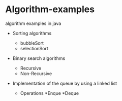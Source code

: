 # Algorithm-examples
algorithm examples in java

* Sorting algorithms 
    * bubbleSort
    * selectionSort

* Binary search algorithms
    * Recursive 
    * Non-Recursive

* Implementation of the queue by using a linked list 
	* Operations
		*Enque
		*Deque